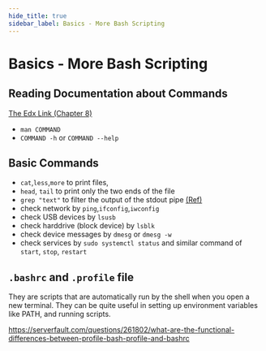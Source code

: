 ```yaml
---
hide_title: true
sidebar_label: Basics - More Bash Scripting
---
```

# Basics - More Bash Scripting

## Reading Documentation about Commands
[The Edx Link (Chapter 8)](https://courses.edx.org/courses/course-v1:LinuxFoundationX+LFS101x+1T2017/course/)
- `man COMMAND`
- `COMMAND -h` or `COMMAND --help`

## Basic Commands



- `cat`,`less`,`more` to print files,
- `head`, `tail` to print only the two ends of the file
- `grep "text"` to filter the output of the stdout pipe [(Ref)](https://www.guru99.com/linux-pipe-grep.html)
- check network by `ping`,`ifconfig`,`iwconfig`
- check USB devices by `lsusb`
- check harddrive (block device) by `lsblk`
- check device messages by `dmesg` or `dmesg -w`
- check services by `sudo systemctl status` and similar command of `start`, `stop`, `restart`


## `.bashrc` and `.profile` file

They are scripts that are automatically run by the shell when you open a new terminal. They can be quite useful in setting up environment variables like PATH, and running scripts.

https://serverfault.com/questions/261802/what-are-the-functional-differences-between-profile-bash-profile-and-bashrc